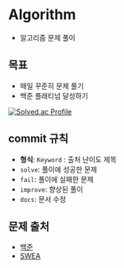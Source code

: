 # Algorithm
- 알고리즘 문제 풀이

## 목표
- 매일 꾸준히 문제 풀기
- 백준 플래티넘 달성하기

[![Solved.ac Profile](http://mazassumnida.wtf/api/v2/generate_badge?boj=okip0428)](https://solved.ac/okip0428/)

## commit 규칙
- **형식**: `Keyword` : 출처 난이도 제목
- `solve`: 풀이에 성공한 문제
- `fail`: 풀이에 실패한 문제
- `improve`: 향상된 풀이
- `docs`: 문서 수정

## 문제 출처
- [백준](https://www.acmicpc.net/)
- [SWEA](https://swexpertacademy.com/main/main.do)
